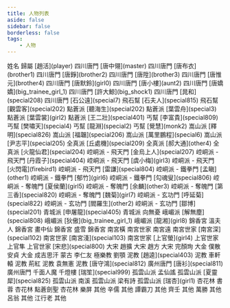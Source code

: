 ```yaml
---
title: 人物列表
aside: false
sidebar: false
borderless: false
tags:
    - 人物
---
```


<BTable :stickyHeader=true searchMode="or"
  :tags="[
    { text: '四川唐門'},
    { text: '飛石幫' },
    { text: '點蒼派' },
    { text: '丐幫'},
    { text: '嵩山派' },
    { text: '全真派' },
    { text: '崆峒派' },
    { text: '飛天門' },
    { text: '鐵拳門' },
    { text: '奪魄門' },
    { text: '玄功門' },
    { text: '青城派' },
    { text: '峨嵋派' },
    { text: '錦香宮' },
    { text: '南宮世家' },
    { text: '上官世家' },
    { text: '大宋' },
    { text: '大金' },
    { text: '蒙古' },
    { text: '極樂教' },
    { text: '泥教' },
    { text: '廣州唐門' },
    { text: '千燈樓' },
    { text: '孤雲山派' },
    { text: '杏花林' },
    { text: '其他' }
  ]">

<tr>
<td>姓名</td>
<td>歸屬</td>
</tr>
<tr>
<td>[趙活](player)</td>
<td>四川唐門</td>
</tr>
<tr>
<td>[唐中翎](master)</td>
<td>四川唐門</td>
</tr>
<tr>
<td>[唐布衣](brother1)</td>
<td>四川唐門</td>
</tr>
<tr>
<td>[唐錚](brother2)</td>
<td>四川唐門</td>
</tr>
<tr>
<td>[唐陞](brother3)</td>
<td>四川唐門</td>
</tr>
<tr>
<td>[唐惟元](brother4)</td>
<td>四川唐門</td>
</tr>
<tr>
<td>[唐默鈴](girl0)</td>
<td>四川唐門</td>
</tr>
<tr>
<td>[唐小樓](aunt2)</td>
<td>四川唐門</td>
</tr>
<tr>
<td>[唐嬌嬌](big_trainee_girl_1)</td>
<td>四川唐門</td>
</tr>
<tr>
<td>[許大鯨](big_shock1)</td>
<td>四川唐門</td>
</tr>
<tr>
<td>[晁和](special208)</td>
<td>四川唐門</td>
</tr>
<tr>
<td>[石公遠](special7)</td>
<td>飛石幫</td>
</tr>
<tr>
<td>[石夫人](special815)</td>
<td>飛石幫</td>
</tr>
<tr>
<td>[觀雲客](special202)</td>
<td>點蒼派</td>
</tr>
<tr>
<td>[聽海生](special202)</td>
<td>點蒼派</td>
</tr>
<tr>
<td>[葉雲舟](special3)</td>
<td>點蒼派</td>
</tr>
<tr>
<td>[葉雲裳](girl2)</td>
<td>點蒼派</td>
</tr>
<tr>
<td>[王二壯](special401)</td>
<td>丐幫</td>
</tr>
<tr>
<td>[李富貴](special809)</td>
<td>丐幫</td>
</tr>
<tr>
<td>[樊嘯天](special4)</td>
<td>丐幫</td>
</tr>
<tr>
<td>[龍淵](special2)</td>
<td>丐幫</td>
</tr>
<tr>
<td>[覺慧](monk2)</td>
<td>嵩山派</td>
</tr>
<tr>
<td>[釋明](special826)</td>
<td>嵩山派</td>
</tr>
<tr>
<td>[福韞](special206)</td>
<td>嵩山派</td>
</tr>
<tr>
<td>[萬里鵬程](special6)</td>
<td>嵩山派</td>
</tr>
<tr>
<td>[尹志平](special205)</td>
<td>全真派</td>
</tr>
<tr>
<td>[丘處機](special209)</td>
<td>全真派</td>
</tr>
<tr>
<td>[郝大通](other4)</td>
<td>全真派</td>
</tr>
<tr>
<td>[火龍仙君](special204)</td>
<td>崆峒派 - 飛天門</td>
</tr>
<tr>
<td>[金烏上人](special207)</td>
<td>崆峒派 - 飛天門</td>
</tr>
<tr>
<td>[丹霞子](special404)</td>
<td>崆峒派 - 飛天門</td>
</tr>
<tr>
<td>[虞小梅](girl3)</td>
<td>崆峒派 - 飛天門</td>
</tr>
<tr>
<td>[火閃電](firebird1)</td>
<td>崆峒派 - 飛天門</td>
</tr>
<tr>
<td>[雷謙](special804)</td>
<td>崆峒派 - 鐵拳門</td>
</tr>
<tr>
<td>[孟瞋](other1)</td>
<td>崆峒派 - 鐵拳門</td>
</tr>
<tr>
<td>[郁竹](girl6)</td>
<td>崆峒派 - 鐵拳門</td>
</tr>
<tr>
<td>[勾魂叟](special806)</td>
<td>崆峒派 - 奪魄門</td>
</tr>
<tr>
<td>[夏侯蘭](girl5)</td>
<td>崆峒派 - 奪魄門</td>
</tr>
<tr>
<td>[余麟](other3)</td>
<td>崆峒派 - 奪魄門</td>
</tr>
<tr>
<td>[第三香](special820)</td>
<td>崆峒派 - 奪魄門</td>
</tr>
<tr>
<td>[魏菊](girl7)</td>
<td>崆峒派 - 玄功門</td>
</tr>
<tr>
<td>[呼延菊](special822)</td>
<td>崆峒派 - 玄功門</td>
</tr>
<tr>
<td>[閻羅生](other2)</td>
<td>崆峒派 - 玄功門</td>
</tr>
<tr>
<td>[鄒博](special201)</td>
<td>青城派</td>
</tr>
<tr>
<td>[申屠龍](special405)</td>
<td>青城派</td>
</tr>
<tr>
<td>向無憂</td>
<td>峨嵋派</td>
</tr>
<tr>
<td>[解無塵](special808)</td>
<td>峨嵋派</td>
</tr>
<tr>
<td>[狄傲](big_trainee_girl_1)</td>
<td>峨嵋派</td>
</tr>
<tr>
<td>[龍湘](girl8)</td>
<td>錦香宮</td>
</tr>
<tr>
<td>溫夫人</td>
<td>錦香宮</td>
</tr>
<tr>
<td>畫中仙</td>
<td>錦香宮</td>
</tr>
<tr>
<td>盛雪</td>
<td>錦香宮</td>
</tr>
<tr>
<td>南宮橫</td>
<td>南宮世家</td>
</tr>
<tr>
<td>南宮遠</td>
<td>南宮世家</td>
</tr>
<tr>
<td>[南宮深](special102)</td>
<td>南宮世家</td>
</tr>
<tr>
<td>[南宮淺](special103)</td>
<td>南宮世家</td>
</tr>
<tr>
<td>[上官螢](girl4)</td>
<td>上官世家</td>
</tr>
<tr>
<td>上官隼</td>
<td>上官世家</td>
</tr>
<tr>
<td>[宋悲](special800)</td>
<td>大宋</td>
</tr>
<tr>
<td>趙擴</td>
<td>大宋</td>
</tr>
<tr>
<td>趙方</td>
<td>大宋</td>
</tr>
<tr>
<td>完顏珣</td>
<td>大金</td>
</tr>
<tr>
<td>僕散安貞</td>
<td>大金</td>
</tr>
<tr>
<td>成吉思汗</td>
<td>蒙古</td>
</tr>
<tr>
<td>李仁友</td>
<td>極樂教</td>
</tr>
<tr>
<td>劉顎</td>
<td>泥教</td>
</tr>
<tr>
<td>[趙逵](special403)</td>
<td>泥教</td>
</tr>
<tr>
<td>車軒轅</td>
<td>泥教</td>
</tr>
<tr>
<td>荊紅</td>
<td>泥教</td>
</tr>
<tr>
<td>袁無憲</td>
<td>泥教</td>
</tr>
<tr>
<td>[唐守鴻](special812)</td>
<td>廣州唐門</td>
</tr>
<tr>
<td>[唐衫](special811)</td>
<td>廣州唐門</td>
</tr>
<tr>
<td>千面人魔</td>
<td>千燈樓</td>
</tr>
<tr>
<td>[瑞笙](special999)</td>
<td>孤雲山派</td>
</tr>
<tr>
<td>孟仙謠</td>
<td>孤雲山派</td>
</tr>
<tr>
<td>[夏靈犀](special825)</td>
<td>孤雲山派</td>
</tr>
<tr>
<td>南溪</td>
<td>孤雲山派</td>
</tr>
<tr>
<td>梁有詩</td>
<td>孤雲山派</td>
</tr>
<tr>
<td>[瑞杏](girl1)</td>
<td>杏花林</td>
</tr>
<tr>
<td>書蓉</td>
<td>杏花林</td>
</tr>
<tr>
<td>點蒼劍聖</td>
<td>杏花林</td>
</tr>
<tr>
<td>樂屏</td>
<td>其他</td>
</tr>
<tr>
<td>辛儒</td>
<td>其他</td>
</tr>
<tr>
<td>譚霸刀</td>
<td>其他</td>
</tr>
<tr>
<td>齊壬</td>
<td>其他</td>
</tr>
<tr>
<td>萬勝</td>
<td>其他</td>
</tr>
<tr>
<td>呂翁</td>
<td>其他</td>
</tr>
<tr>
<td>江行老</td>
<td>其他</td>
</tr>
</BTable>
